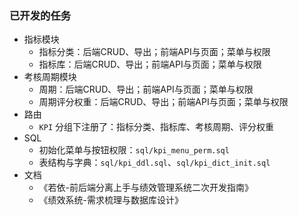 ### 已开发的任务

- 指标模块
  - 指标分类：后端CRUD、导出；前端API与页面；菜单与权限
  - 指标库：后端CRUD、导出；前端API与页面；菜单与权限
- 考核周期模块
  - 周期：后端CRUD、导出；前端API与页面；菜单与权限
  - 周期评分权重：后端CRUD、导出；前端API与页面；菜单与权限
- 路由
  - `KPI` 分组下注册了：指标分类、指标库、考核周期、评分权重
- SQL
  - 初始化菜单与按钮权限：`sql/kpi_menu_perm.sql`
  - 表结构与字典：`sql/kpi_ddl.sql`、`sql/kpi_dict_init.sql`
- 文档
  - 《若依-前后端分离上手与绩效管理系统二次开发指南》
  - 《绩效系统-需求梳理与数据库设计》 
